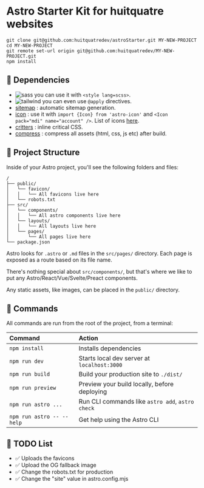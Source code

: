 # Astro Starter Kit for huitquatre websites

```
git clone git@github.com:huitquatredev/astroStarter.git MY-NEW-PROJECT
cd MY-NEW-PROJECT
git remote set-url origin git@github.com:huitquatredev/MY-NEW-PROJECT.git
npm install
```

## 💄 Dependencies

- ![sass](https://img.shields.io/badge/Sass-CC6699?style=for-the-badge&logo=sass&logoColor=white) you can use it with `<style lang=scss>`.
- ![tailwind](https://img.shields.io/badge/Tailwind_CSS-38B2AC?style=for-the-badge&logo=tailwind-css&logoColor=white) you can even use `@apply` directives.
- [sitemap](https://docs.astro.build/en/guides/integrations-guide/sitemap/) : automatic sitemap generation.
- [icon](https://github.com/natemoo-re/astro-icon#readme) : use it with `import {Icon} from 'astro-icon'` and `<Icon pack="mdi" name="account" />`. List of icons [here](https://iconify.design/).
- [critters](https://github.com/astro-community/astro-critters#readme) : inline critical CSS.
- [compress](https://github.com/astro-community/astro-compress#readme) : compress all assets (html, css, js etc) after build.

## 🚀 Project Structure

Inside of your Astro project, you'll see the following folders and files:

```
/
├── public/
│   └── favicon/
│   │   └── All favicons live here
│   └── robots.txt
├── src/
│   └── components/
│   │   └── All astro components live here
│   └── layouts/
│   │   └── All layouts live here
│   └── pages/
│       └── All pages live here
└── package.json
```

Astro looks for `.astro` or `.md` files in the `src/pages/` directory. Each page is exposed as a route based on its file name.

There's nothing special about `src/components/`, but that's where we like to put any Astro/React/Vue/Svelte/Preact components.

Any static assets, like images, can be placed in the `public/` directory.

## 🧞 Commands

All commands are run from the root of the project, from a terminal:

| Command                   | Action                                           |
| :------------------------ | :----------------------------------------------- |
| `npm install`             | Installs dependencies                            |
| `npm run dev`             | Starts local dev server at `localhost:3000`      |
| `npm run build`           | Build your production site to `./dist/`          |
| `npm run preview`         | Preview your build locally, before deploying     |
| `npm run astro ...`       | Run CLI commands like `astro add`, `astro check` |
| `npm run astro -- --help` | Get help using the Astro CLI                     |

## 📌 TODO List

- ✅ Uploads the favicons
- ✅ Upload the OG fallback image
- ✅ Change the robots.txt for production
- ✅ Change the "site" value in astro.config.mjs

